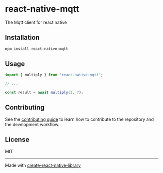 # react-native-mqtt

The Mqtt client for react native

## Installation

```sh
npm install react-native-mqtt
```

## Usage

```js
import { multiply } from 'react-native-mqtt';

// ...

const result = await multiply(3, 7);
```

## Contributing

See the [contributing guide](CONTRIBUTING.md) to learn how to contribute to the repository and the development workflow.

## License

MIT

---

Made with [create-react-native-library](https://github.com/callstack/react-native-builder-bob)
